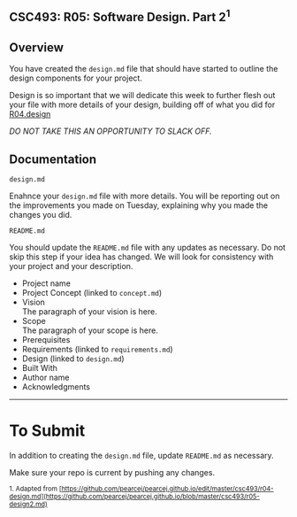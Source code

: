 ## CSC493: R05: Software Design. Part 2<sup>1</sup>

## Overview
You have created the <code>design.md</code> file that should have started to outline the design components for your project.

Design is so important that we will dedicate this week to further flesh out your file with more details of your design, building off of 
what you did for [R04.design](R04.design.md) 

*DO NOT TAKE THIS AN OPPORTUNITY TO SLACK OFF.* 

## Documentation

<code>design.md</code>

Enahnce your <code>design.md</code> file with more details. You will be reporting out on the improvements you made on Tuesday, explaining why you made the changes you did.

<code>README.md</code>

You should update the <code>README.md</code> file with any updates as necessary. Do not skip this step if your idea has changed. We will look for consistency with your project and your description.

- Project name
- Project Concept (linked to <code>concept.md</code>)
- Vision<br>
The paragraph of your vision is here.
- Scope<br>
The paragraph of your scope is here.
- Prerequisites
- Requirements (linked to <code>requirements.md</code>)
- Design (linked to <code>design.md</code>)
- Built With
- Author name
- Acknowledgments

---
# To Submit
In addition to creating the <code>design.md</code> file, update <code>README.md</code> as necessary. 

Make sure your repo is current by pushing any changes.

<sub>1. Adapted from [https://github.com/pearcej/pearcej.github.io/edit/master/csc493/r04-design.md](https://github.com/pearcej/pearcej.github.io/blob/master/csc493/r05-design2.md)</sub>
